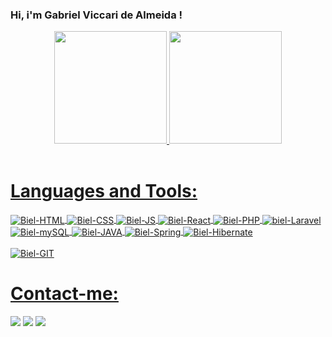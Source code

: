 ### Hi, i'm Gabriel Viccari de Almeida !

<div align="center">
  <a href="https://github.com/bielViccari">
  <img height="180em" src="https://github-readme-stats.vercel.app/api?username=bielViccari&show_icons=true&theme=dracula&include_all_commits=true&count_private=true"/>
  <img height="180em" src="https://github-readme-stats.vercel.app/api/top-langs/?username=bielViccari&layout=compact&langs_count=7&theme=dracula"/>
</div>
 
  
  
<div>
 <br>

<h1>Languages and Tools:</h1>
  
 <img align="center" alt="Biel-HTML" src="https://img.shields.io/badge/HTML5-E34F26?style=for-the-badge&logo=html5&logoColor=white">   
  
 <img align="center" alt="Biel-CSS" src="https://img.shields.io/badge/CSS3-1572B6?style=for-the-badge&logo=css3&logoColor=white">
  
 <img align="center" alt="Biel-JS" src="https://img.shields.io/badge/JavaScript-323330?style=for-the-badge&logo=javascript&logoColor=F7DF1E">
  
 <img align="center" alt="Biel-React" src="https://img.shields.io/badge/React-20232A?style=for-the-badge&logo=react&logoColor=61DAFB">
  
 <img align="center" alt="Biel-PHP" src="https://img.shields.io/badge/PHP-777BB4?style=for-the-badge&logo=php&logoColor=white">

  <img align="center" alt="biel-Laravel" src="https://img.shields.io/badge/Laravel-FF2D20?style=for-the-badge&logo=laravel&logoColor=white">
  
 <img align="center" alt="Biel-mySQL" src="https://img.shields.io/badge/MySQL-005C84?style=for-the-badge&logo=mysql&logoColor=white">

 <img align="center" alt="Biel-JAVA" src="https://img.shields.io/badge/Java-ED8B00?style=for-the-badge&logo=openjdk&logoColor=white">
  
<img align="center" alt="Biel-Spring" src="https://img.shields.io/badge/Spring-6DB33F?style=for-the-badge&logo=spring&logoColor=white">

<img align="center" alt="Biel-Hibernate" src="https://img.shields.io/badge/Hibernate-59666C?style=for-the-badge&logo=Hibernate&logoColor=white">
<br/>
<br/>
<img align="center" alt="Biel-GIT" src="https://img.shields.io/badge/GIT-E44C30?style=for-the-badge&logo=git&logoColor=white">

</div>
  
  ##
  <h1>Contact-me:</h1>
   <a href="https://api.whatsapp.com/send?phone=5518981469767&text=Deixe%20sua%20mensagem%2C%20te%20respondo%20em%20breve%20!" target="_blank"><img src="https://img.shields.io/badge/WhatsApp-25D366?style=for-the-badge&logo=whatsapp&logoColor=white" target="_blank"></a>
  <a href="mailto:gabriel.viccari20@gmail.com" target="_blank"><img src="https://img.shields.io/badge/Gmail-D14836?style=for-the-badge&logo=gmail&logoColor=white" target="_blank"></a>
  <a href="https://www.linkedin.com/in/gabriel-viccari-de-almeida-7a208b229/" target="_blank">
<img src="https://img.shields.io/badge/LinkedIn-0077B5?style=for-the-badge&logo=linkedin&logoColor=white" target="_blank" /></a>
  


  
 
  
  
  
  
